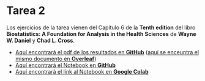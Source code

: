# Tarea 2
Los ejercicios de la tarea vienen del Capítulo 6 de la __Tenth edition__ del libro __Biostatistics: A Foundation for Analysis in the Health Sciences__ de __Wayne W. Daniel__ y __Chad L. Cross__.

- [Aquí encontrará el pdf de los resultados en __GitHub__](./EA_tarea_2.pdf) ([aquí se enceuntra el mismo documento en __Overleaf__](https://www.overleaf.com/read/gbmsjgdykgxr))
- [Aquí encontrará el Notebook en __GitHub__](./EA_tarea_2.ipynb)
- [Aquí encontrará el link al Notebook en __Google Colab__](https://colab.research.google.com/drive/1iX1eyJvYuRue040j1_ALdq5dJlSdE20w?usp=sharing)
